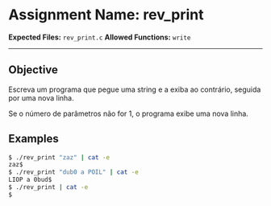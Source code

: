 # Assignment Name: rev_print

**Expected Files:** `rev_print.c`
**Allowed Functions:** `write`

---

## Objective

Escreva um programa que pegue uma string e a exiba ao contrário, seguida por uma nova linha.

Se o número de parâmetros não for 1, o programa exibe uma nova linha.

## Examples

```sh
$ ./rev_print "zaz" | cat -e
zaz$
$ ./rev_print "dub0 a POIL" | cat -e
LIOP a 0bud$
$ ./rev_print | cat -e
$
